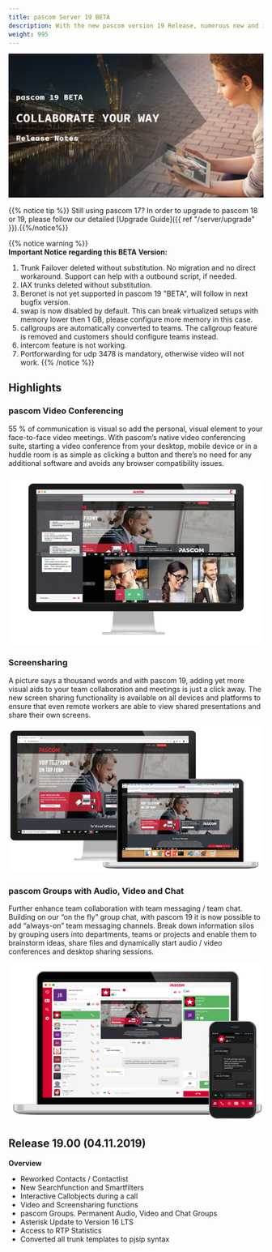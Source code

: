 ```yaml
---
title: pascom Server 19 BETA
description: With the new pascom version 19 Release, numerous new and improved functions are now available
weight: 995
---
```

![Highlights](pascom19_highlights.jpg)

{{% notice tip %}}
Still using pascom 17? In order to upgrade to pascom 18 or 19, please follow our detailed [Upgrade Guide]({{ ref "/server/upgrade" }}).{{%/notice%}}

{{% notice warning %}}  
**Important Notice regarding this BETA Version:**     
1. Trunk Failover deleted without substitution. No migration and no direct workaround. Support can help with a outbound script, if needed.   
2. IAX trunks deleted without substitution.   
3. Beronet is not yet supported in pascom 19 "BETA", will follow in next bugfix version.  
4. swap is now disabled by default. This can break virtualized setups with memory lower then 1 GB, please configure more memory in this case.  
5. callgroups are automatically converted to teams. The callgroup feature is removed and customers should configure teams instead.  
6. intercom feature is not working.  
7. Portforwarding for udp 3478 is mandatory, otherwise video will not work.
{{% /notice %}}


## Highlights

### pascom Video Conferencing 

55 % of communication is visual so add the personal, visual element to your face-to-face video meetings. With pascom’s native video conferencing suite, starting a video conference from your desktop, mobile device or in a huddle room is as simple as clicking a button and there’s no need for any additional software and avoids any browser compatibility issues.

![Video Conferences](pascom-19-video-desktop-conference.png)

### Screensharing

A picture says a thousand words and with pascom 19, adding yet more visual aids to your team collaboration and meetings is just a click away. The new screen sharing functionality is available on all devices and platforms to ensure that even remote workers are able to view shared presentations and share their own screens.

![Screensharing](pascom-screen-sharing.png)

### pascom Groups with Audio, Video and Chat

Further enhance team collaboration with team messaging / team chat. Building on our “on the fly” group chat, with pascom 19 it is now possible to add “always-on” team messaging channels. Break down information silos by grouping users into departments, teams or projects and enable them to brainstorm ideas, share files and dynamically start audio / video conferences and desktop sharing sessions.

![pasocm Gruppen](pascom-team-chat.png)

## Release 19.00 (04.11.2019)

**Overview**

- Reworked Contacts / Contactlist
- New Searchfunction and Smartfilters
- Interactive Callobjects during a call
- Video and Screensharing functions
- pascom Groups. Permanent Audio, Video and Chat Groups
- Asterisk Update to Version 16 LTS
- Access to RTP Statistics
- Converted all trunk templates to pjsip syntax
